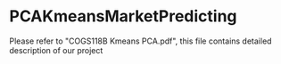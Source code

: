 # PCAKmeansMarketPredicting
Please refer to "COGS118B Kmeans PCA.pdf", this file contains detailed description of our project
